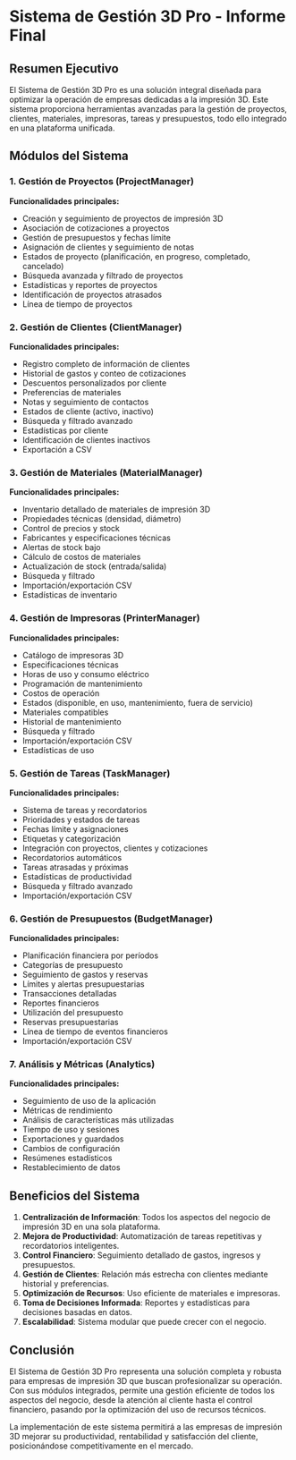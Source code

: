 # Sistema de Gestión 3D Pro - Informe Final

## Resumen Ejecutivo

El Sistema de Gestión 3D Pro es una solución integral diseñada para optimizar la operación de empresas dedicadas a la impresión 3D. Este sistema proporciona herramientas avanzadas para la gestión de proyectos, clientes, materiales, impresoras, tareas y presupuestos, todo ello integrado en una plataforma unificada.

## Módulos del Sistema

### 1. Gestión de Proyectos (ProjectManager)

**Funcionalidades principales:**
- Creación y seguimiento de proyectos de impresión 3D
- Asociación de cotizaciones a proyectos
- Gestión de presupuestos y fechas límite
- Asignación de clientes y seguimiento de notas
- Estados de proyecto (planificación, en progreso, completado, cancelado)
- Búsqueda avanzada y filtrado de proyectos
- Estadísticas y reportes de proyectos
- Identificación de proyectos atrasados
- Línea de tiempo de proyectos

### 2. Gestión de Clientes (ClientManager)

**Funcionalidades principales:**
- Registro completo de información de clientes
- Historial de gastos y conteo de cotizaciones
- Descuentos personalizados por cliente
- Preferencias de materiales
- Notas y seguimiento de contactos
- Estados de cliente (activo, inactivo)
- Búsqueda y filtrado avanzado
- Estadísticas por cliente
- Identificación de clientes inactivos
- Exportación a CSV

### 3. Gestión de Materiales (MaterialManager)

**Funcionalidades principales:**
- Inventario detallado de materiales de impresión 3D
- Propiedades técnicas (densidad, diámetro)
- Control de precios y stock
- Fabricantes y especificaciones técnicas
- Alertas de stock bajo
- Cálculo de costos de materiales
- Actualización de stock (entrada/salida)
- Búsqueda y filtrado
- Importación/exportación CSV
- Estadísticas de inventario

### 4. Gestión de Impresoras (PrinterManager)

**Funcionalidades principales:**
- Catálogo de impresoras 3D
- Especificaciones técnicas
- Horas de uso y consumo eléctrico
- Programación de mantenimiento
- Costos de operación
- Estados (disponible, en uso, mantenimiento, fuera de servicio)
- Materiales compatibles
- Historial de mantenimiento
- Búsqueda y filtrado
- Importación/exportación CSV
- Estadísticas de uso

### 5. Gestión de Tareas (TaskManager)

**Funcionalidades principales:**
- Sistema de tareas y recordatorios
- Prioridades y estados de tareas
- Fechas límite y asignaciones
- Etiquetas y categorización
- Integración con proyectos, clientes y cotizaciones
- Recordatorios automáticos
- Tareas atrasadas y próximas
- Estadísticas de productividad
- Búsqueda y filtrado avanzado
- Importación/exportación CSV

### 6. Gestión de Presupuestos (BudgetManager)

**Funcionalidades principales:**
- Planificación financiera por períodos
- Categorías de presupuesto
- Seguimiento de gastos y reservas
- Límites y alertas presupuestarias
- Transacciones detalladas
- Reportes financieros
- Utilización del presupuesto
- Reservas presupuestarias
- Línea de tiempo de eventos financieros
- Importación/exportación CSV

### 7. Análisis y Métricas (Analytics)

**Funcionalidades principales:**
- Seguimiento de uso de la aplicación
- Métricas de rendimiento
- Análisis de características más utilizadas
- Tiempo de uso y sesiones
- Exportaciones y guardados
- Cambios de configuración
- Resúmenes estadísticos
- Restablecimiento de datos

## Beneficios del Sistema

1. **Centralización de Información**: Todos los aspectos del negocio de impresión 3D en una sola plataforma.
2. **Mejora de Productividad**: Automatización de tareas repetitivas y recordatorios inteligentes.
3. **Control Financiero**: Seguimiento detallado de gastos, ingresos y presupuestos.
4. **Gestión de Clientes**: Relación más estrecha con clientes mediante historial y preferencias.
5. **Optimización de Recursos**: Uso eficiente de materiales e impresoras.
6. **Toma de Decisiones Informada**: Reportes y estadísticas para decisiones basadas en datos.
7. **Escalabilidad**: Sistema modular que puede crecer con el negocio.

## Conclusión

El Sistema de Gestión 3D Pro representa una solución completa y robusta para empresas de impresión 3D que buscan profesionalizar su operación. Con sus módulos integrados, permite una gestión eficiente de todos los aspectos del negocio, desde la atención al cliente hasta el control financiero, pasando por la optimización del uso de recursos técnicos.

La implementación de este sistema permitirá a las empresas de impresión 3D mejorar su productividad, rentabilidad y satisfacción del cliente, posicionándose competitivamente en el mercado.
